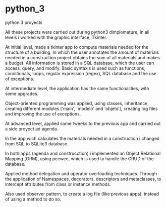 # python_3
python 3 proyects

  All these projects were carried out during python3 dimplomature, in all levels i worked with the graphic interface, Tkinter.

  At initial level, made a tkinter app to compute materials needed for the structure of a building. In which the user annotates the amount of materials needed in a construction project obtains the sum of all materials and makes a budget. All information is stored in a SQL database, which the user can access, query, and modify.
  Basic syntaxis is used such as functions, conditionals, loops, regular expression (regex), SQL database and the use of exceptions.

  At intermediate level, the application has the same functionalities, with some upgrades.
  
  Object-oriented programming was applied, using classes, inheritance, creating different modules ('main', 'modelo' and 'objeto'), creating log files and improving the use of exceptions.

  At advanced level, applied some tweeks to the previous app and carried out a side proyect ad agenda.
  
  In the app wich calculates the materials needed in a construction i changed from SQL to SQLite3 database.
  
  In both apps (agenda and construcction) i implemented an Object Relational Mapping (ORM), using peewee, which is used to handle the CRUD of the database.
  
  Applied  method delegation and operator overloading techniques. Through the application of Namespaces, decorators, descriptors and metaclasses, to intercept attributes from class or instance methods.
  
  Also used observer pattern, to create a log file (like previous apps), instead of using a method to do so.

